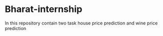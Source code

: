 # Bharat-internship
In this repository contain two task house price prediction and wine price prediction
